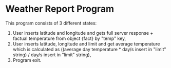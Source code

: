 # Weather Report Program
This program consists of 3 different states:
1. User inserts latitude and longitude and gets full server response + factual temperature from object {fact} by "temp" key,
2. User inserts latitude, longitude and limit and get average temperature which is calculated as ((average day temperature * day/s insert in "limit" string) / day/s insert in "limit" string), 
3. Program exit.

